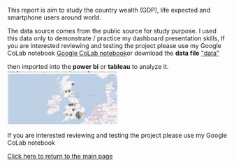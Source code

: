This report is aim to study the country wealth (GDP), life expected and smartphone users around world.

The data source comes from the public source for study purpose.
I used this data only to demonstrate / practice my dashboard presentation skills, If you are interested reviewing and testing the project please use my Google CoLab notebook  [Google CoLab notebook](https://colab.research.google.com/drive/1FhjdinLX9dejz4spkXrhXDHuENXQM3Fq#updateTitle=true&folderId=1Q9EqShSEW9F3ULWA9Z6sSSbFlLBSQTmO)or download the **data file** ["data"](../emsi/EMSI_JobChange_UK.xlsx)

then imported into the **power bi** or **tableau** to analyze it.<br>
<img src="../emsi/employment.JPG" alt="drawing" width="50%"/>

If you are interested reviewing and testing the project please use my Google CoLab notebook

[Click here to return to the main page](../README.md)

